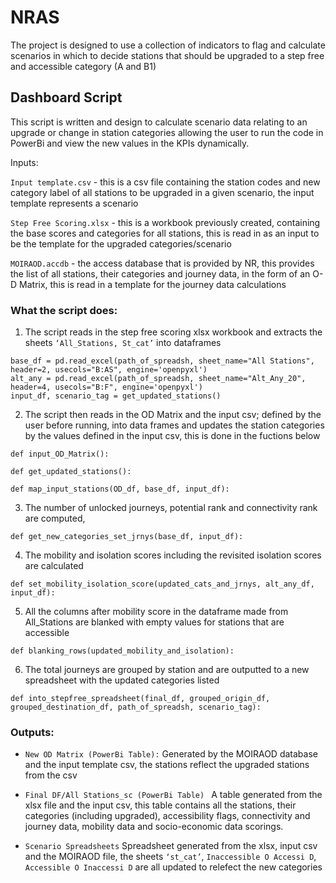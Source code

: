 # NRAS

The project is designed to use a collection of indicators to flag and calculate scenarios in which to decide stations that should be upgraded to a step free and accessible category (A and B1)


## Dashboard Script

This script is written and design to calculate scenario data relating to an upgrade or change in station categories allowing the user to run the code in PowerBi and view the new values in the KPIs dynamically. 

Inputs:

`Input template.csv` - this is a csv file containing the station codes and new category label of all stations to be upgraded in a given scenario, the input template represents a scenario 

`Step Free Scoring.xlsx` - this is a workbook previously created, containing the base scores and categories for all stations, this is read in as an input to be the template for the upgraded categories/scenario 

`MOIRAOD.accdb` - the access database that is provided by NR, this provides the list of all stations, their categories and journey data, in the form of an O-D Matrix, this is read in a template for the journey data calculations 

### What the script does: 


1. The script reads in the step free scoring xlsx workbook and extracts the sheets `‘All_Stations, St_cat’` into dataframes 
```
base_df = pd.read_excel(path_of_spreadsh, sheet_name="All Stations", header=2, usecols="B:AS", engine='openpyxl')
alt_any = pd.read_excel(path_of_spreadsh, sheet_name="Alt_Any_20", header=4, usecols="B:F", engine='openpyxl')
input_df, scenario_tag = get_updated_stations()
```

2. The script then reads in the OD Matrix and the input csv; defined by the user before running, into data frames and updates the station categories by the values defined in the input csv, this is done in the fuctions below
```
def input_OD_Matrix():

def get_updated_stations():

def map_input_stations(OD_df, base_df, input_df):
```

3. The number of unlocked journeys, potential rank and connectivity rank are computed, 
```
def get_new_categories_set_jrnys(base_df, input_df):
```

4. The mobility and isolation scores including the revisited isolation scores are calculated  
```
def set_mobility_isolation_score(updated_cats_and_jrnys, alt_any_df, input_df):
```

5. All the columns after mobility score in the dataframe made from All_Stations are blanked with empty values for stations that are accessible 
```
def blanking_rows(updated_mobility_and_isolation):
```

6. The total journeys are grouped by station and are outputted to a new spreadsheet with the updated categories listed 
```
def into_stepfree_spreadsheet(final_df, grouped_origin_df, grouped_destination_df, path_of_spreadsh, scenario_tag):
```

### Outputs: 

- `New OD Matrix (PowerBi Table):` Generated by the MOIRAOD database and the input template csv, the stations reflect the upgraded stations from the csv 

- `Final DF/All Stations_sc (PowerBi Table) ` A table generated from the xlsx file and the input csv, this table contains all the stations, their categories (including upgraded), accessibility flags, connectivity and journey data, mobility data and socio-economic data scorings. 

- `Scenario Spreadsheets` Spreadsheet generated from the xlsx, input csv and the MOIRAOD file, the sheets `‘st_cat’`, `Inaccessible O Accessi D`, `Accessible O Inaccessi D` are all updated to relefect the new categories  
